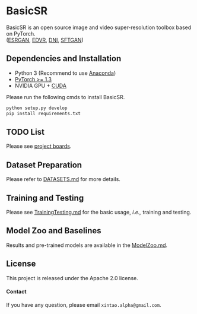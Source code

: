 # BasicSR

BasicSR is an open source image and video super-resolution toolbox based on PyTorch.<br>
([ESRGAN](https://github.com/xinntao/ESRGAN), [EDVR](https://github.com/xinntao/EDVR), [DNI](https://github.com/xinntao/DNI), [SFTGAN](https://github.com/xinntao/SFTGAN))


## Dependencies and Installation

- Python 3 (Recommend to use [Anaconda](https://www.anaconda.com/download/#linux))
- [PyTorch >= 1.3](https://pytorch.org/)
- NVIDIA GPU + [CUDA](https://developer.nvidia.com/cuda-downloads)

Please run the following cmds to install BasicSR.
```bash
python setup.py develop
pip install requirements.txt
```

## TODO List
Please see [project boards](https://github.com/xinntao/BasicSR/projects).

## Dataset Preparation
Please refer to [DATASETS.md](docs/DATASETS.md) for more details.

## Training and Testing
Please see [TrainingTesting.md](docs/TrainingTesting.md) for the basic usage, *i.e.,* training and testing.

## Model Zoo and Baselines
Results and pre-trained models are available in the [ModelZoo.md](docs/ModelZoo.md).

## License
This project is released under the Apache 2.0 license.

#### Contact
If you have any question, please email `xintao.alpha@gmail.com`.
